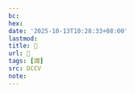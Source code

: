 ```yaml
---
bc:
hex:
date: '2025-10-13T10:28:33+08:00'
lastmod:
title: 􃗽
url: 􃗽
tags: [譪]
src: DCCV
note:
---
```

